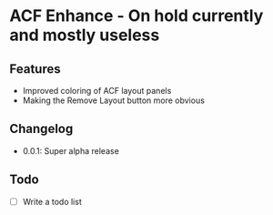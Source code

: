 # ACF Enhance - On hold currently and mostly useless

## Features
+ Improved coloring of ACF layout panels
+ Making the Remove Layout button more obvious


## Changelog
+ 0.0.1: Super alpha release

## Todo
- [ ] Write a todo list
